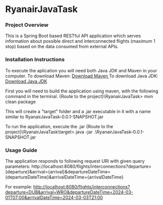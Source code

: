 # RyanairJavaTask

### Project Overview

This is a Spring Boot based RESTful API application which serves information about possible direct and
interconnected flights (maximum 1 stop) based on the data consumed from external APIs.

### Installation Instructions

To execute the aplication you will need both Java JDK and Maven in your computer.
To download Maven: <a href="https://maven.apache.org/download.cgi"> Download Maven </a>
To download Java JDK: <a href="https://www.oracle.com/es/java/technologies/downloads/"> Download Java JDK </a>

First you will need to build the application using maven, with the following command in the terminal.
{Route to the project}\RyanairJavaTask> mvn clean package

This will create a "target" folder and a .jar executable in it with a name similar to RyanairJavaTask-0.0.1-SNAPSHOT.jar

To run the application, execute the .jar
{Route to the project}\RyanairJavaTask\target> java -jar .\RyanairJavaTask-0.0.1-SNAPSHOT.jar

### Usage Guide

The application responds to following request URI with given query parameters:
http://localhost:8080/flights/interconnections?departure={departure}&arrival={arrival}&departureDateTime={departureDateTime}&arrivalDateTime={arrivalDateTime}

For example:
<a href="http://localhost:8080/flights/interconnections?departure=DUB&arrival=WRO&departureDateTime=2024-03-01T07:00&arrivalDateTime=2024-03-03T21:00">http://localhost:8080/flights/interconnections?departure=DUB&arrival=WRO&departureDateTime=2024-03-01T07:00&arrivalDateTime=2024-03-03T21:00</a>

